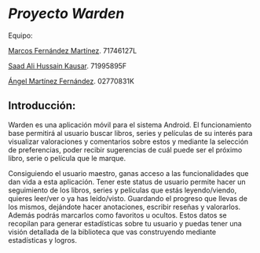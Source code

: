 # <em>  Proyecto Warden </em>


Equipo:

[Marcos Fernández Martínez](https://github.com/mfernm42). 71746127L
  
[Saad Ali Hussain Kausar](https://github.com/camilafernanda). 71995895F

[Ángel Martínez Fernández](https://github.com/angelmtnzz).  02770831K

## Introducción:

Warden es una aplicación móvil para el sistema Android.
El funcionamiento base permitirá al usuario buscar libros, series y películas de su interés para visualizar valoraciones y comentarios sobre estos y mediante la selección de preferencias, poder recibir sugerencias de cuál puede ser el próximo libro, serie o película que le marque.

Consiguiendo el usuario maestro, ganas acceso a las funcionalidades que dan vida a esta aplicación. Tener este status de usuario permite hacer un seguimiento de los libros, series y películas que estás leyendo/viendo, quieres leer/ver o ya has leído/visto. Guardando el progreso que llevas de los mismos, dejándote hacer anotaciones, escribir reseñas y valorarlos. Además podrás marcarlos como favoritos u ocultos. Estos datos se recopilan para generar estadísticas sobre tu usuario y puedas tener una visión detallada de la biblioteca que vas construyendo mediante estadísticas y logros.

